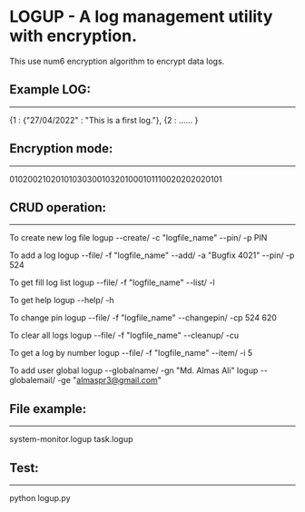 # LOGUP - A log management utility with encryption. 

This use num6 encryption algorithm to encrypt data logs.


## Example LOG:
----------------------------
{1 : {"27/04/2022" : "This is a first log."},
{2 :  ......  }

## Encryption mode:
------------------------------
01020021020101030300103201000101110020202020101

## CRUD operation:
-----------------------------
To create new log file
logup --create/ -c "logfile_name" --pin/ -p PIN 

To add a log 
logup --file/ -f "logfile_name" --add/ -a "Bugfix 4021" --pin/ -p 524

To get fill log list 
logup --file/ -f "logfile_name" --list/ -l 

To get help
logup --help/ -h 

To change pin
logup --file/ -f "logfile_name" --changepin/ -cp 524 620 

To clear all logs 
logup --file/ -f "logfile_name" --cleanup/ -cu 

To get a log by number
logup --file/ -f "logfile_name" --item/ -i 5 

To add user global
logup --globalname/ -gn "Md. Almas Ali"
logup --globalemail/ -ge "almaspr3@gmail.com"


## File example:
------------------------
system-monitor.logup 
task.logup

## Test:
-----------
python logup.py 
